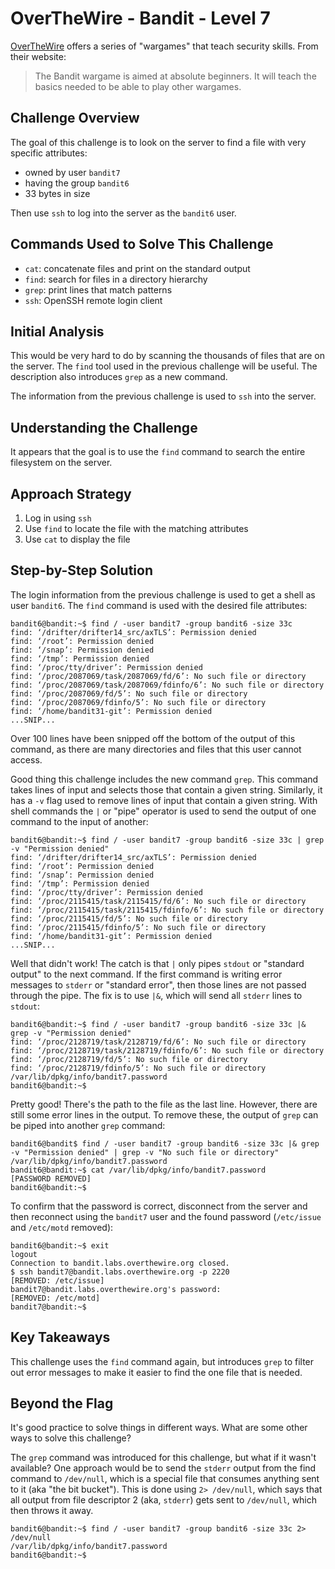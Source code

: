 # OverTheWire - Bandit - Level 7

[OverTheWire](https://overthewire.org) offers a series of "wargames" that teach
security skills. From their website:

> The Bandit wargame is aimed at absolute beginners. It will teach the basics
> needed to be able to play other wargames.

## Challenge Overview

The goal of this challenge is to look on the server to find a file with very
specific attributes:

- owned by user `bandit7`
- having the group `bandit6`
- 33 bytes in size

Then use `ssh` to log into the server as the `bandit6` user.

## Commands Used to Solve This Challenge

- `cat`: concatenate files and print on the standard output
- `find`: search for files in a directory hierarchy
- `grep`: print lines that match patterns
- `ssh`: OpenSSH remote login client

## Initial Analysis

This would be very hard to do by scanning the thousands of files that are on the
server. The `find` tool used in the previous challenge will be useful. The
description also introduces `grep` as a new command.

The information from the previous challenge is used to `ssh` into the
server.

## Understanding the Challenge

It appears that the goal is to use the `find` command to search the entire
filesystem on the server.

## Approach Strategy

1. Log in using `ssh`
1. Use `find` to locate the file with the matching attributes
1. Use `cat` to display the file

## Step-by-Step Solution

The login information from the previous challenge is used to get a shell as user
`bandit6`. The `find` command is used with the desired file attributes:

```
bandit6@bandit:~$ find / -user bandit7 -group bandit6 -size 33c
find: ‘/drifter/drifter14_src/axTLS’: Permission denied
find: ‘/root’: Permission denied
find: ‘/snap’: Permission denied
find: ‘/tmp’: Permission denied
find: ‘/proc/tty/driver’: Permission denied
find: ‘/proc/2087069/task/2087069/fd/6’: No such file or directory
find: ‘/proc/2087069/task/2087069/fdinfo/6’: No such file or directory
find: ‘/proc/2087069/fd/5’: No such file or directory
find: ‘/proc/2087069/fdinfo/5’: No such file or directory
find: ‘/home/bandit31-git’: Permission denied
...SNIP...
```

Over 100 lines have been snipped off the bottom of the output of this command,
as there are many directories and files that this user cannot access.

Good thing this challenge includes the new command `grep`. This command takes
lines of input and selects those that contain a given string. Similarly, it has
a `-v` flag used to remove lines of input that contain a given string. With
shell commands the `|` or "pipe" operator is used to send the output of one
command to the input of another:

```
bandit6@bandit:~$ find / -user bandit7 -group bandit6 -size 33c | grep -v "Permission denied"
find: ‘/drifter/drifter14_src/axTLS’: Permission denied
find: ‘/root’: Permission denied
find: ‘/snap’: Permission denied
find: ‘/tmp’: Permission denied
find: ‘/proc/tty/driver’: Permission denied
find: ‘/proc/2115415/task/2115415/fd/6’: No such file or directory
find: ‘/proc/2115415/task/2115415/fdinfo/6’: No such file or directory
find: ‘/proc/2115415/fd/5’: No such file or directory
find: ‘/proc/2115415/fdinfo/5’: No such file or directory
find: ‘/home/bandit31-git’: Permission denied
...SNIP...
```

Well that didn't work! The catch is that `|` only pipes `stdout` or "standard
output" to the next command. If the first command is writing error messages to
`stderr` or "standard error", then those lines are not passed through the pipe.
The fix is to use `|&`, which will send all `stderr` lines to `stdout`:

```
bandit6@bandit:~$ find / -user bandit7 -group bandit6 -size 33c |& grep -v "Permission denied"
find: ‘/proc/2128719/task/2128719/fd/6’: No such file or directory
find: ‘/proc/2128719/task/2128719/fdinfo/6’: No such file or directory
find: ‘/proc/2128719/fd/5’: No such file or directory
find: ‘/proc/2128719/fdinfo/5’: No such file or directory
/var/lib/dpkg/info/bandit7.password
bandit6@bandit:~$
```

Pretty good! There's the path to the file as the last line. However, there are
still some error lines in the output. To remove these, the output of `grep` can
be piped into another `grep` command:

```
bandit6@bandit$ find / -user bandit7 -group bandit6 -size 33c |& grep -v "Permission denied" | grep -v "No such file or directory"
/var/lib/dpkg/info/bandit7.password
bandit6@bandit:~$ cat /var/lib/dpkg/info/bandit7.password
[PASSWORD REMOVED]
bandit6@bandit:~$
```

To confirm that the password is correct, disconnect from the server and then
reconnect using the `bandit7` user and the found password (`/etc/issue` and
`/etc/motd` removed):

```
bandit6@bandit:~$ exit
logout
Connection to bandit.labs.overthewire.org closed.
$ ssh bandit7@bandit.labs.overthewire.org -p 2220
[REMOVED: /etc/issue]
bandit7@bandit.labs.overthewire.org's password:
[REMOVED: /etc/motd]
bandit7@bandit:~$
```

## Key Takeaways

This challenge uses the `find` command again, but introduces `grep` to filter
out error messages to make it easier to find the one file that is needed.

## Beyond the Flag

It's good practice to solve things in different ways. What are some other ways
to solve this challenge?

The `grep` command was introduced for this challenge, but what if it wasn't
available? One approach would be to send the `stderr` output from the find
command to `/dev/null`, which is a special file that consumes anything sent to
it (aka "the bit bucket"). This is done using `2> /dev/null`, which says that
all output from file descriptor 2 (aka, `stderr`) gets sent to `/dev/null`,
which then throws it away.

```
bandit6@bandit:~$ find / -user bandit7 -group bandit6 -size 33c 2> /dev/null
/var/lib/dpkg/info/bandit7.password
bandit6@bandit:~$
```
